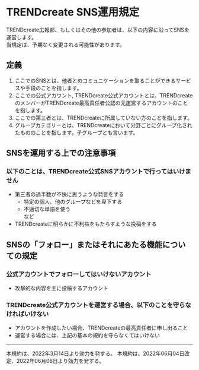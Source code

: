 #  TRENDcreate SNS運用規定
TRENDcreate広報部、もしくはその他の参加者は、以下の内容に沿ってSNSを運営します。<br />
当規定は、予期なく変更される可能性があります。

## 定義
1. ここでのSNSとは、他者とのコミュニケーションを取ることができるサービスや手段のことを指します。
2. ここでの公式アカウント, TRENDcreate公式アカウントとは、TRENDcreateのメンバーがTRENDcreate最高責任者公認の元運営するアカウントのことを指します。
3. ここでの第三者とは、TRENDcreateに所属していない方のことを指します。
4. グループカテゴリーとは、TRENDcreateにおいて分野ごとにグループ化されたもののことを指します。子グループとも言います。

## SNSを運用する上での注意事項
### 以下のことは、TRENDcreate公式SNSアカウントで行ってはいけません
-  第三者の過半数が不快に思うような発言をする
    - 特定の個人、他のグループなどを卑下する
    - 不適切な単語を使う<br />
    など
- TRENDcreateに明らかに不利益をもたらすような投稿をする

## SNSの「フォロー」またはそれにあたる機能についての規定
### 公式アカウントでフォローしてはいけないアカウント
- 攻撃的な内容を主に投稿するアカウント

### TRENDcreate公式アカウントを運営する場合、以下のことを守らなければいけない
- アカウントを作成したい場合、TRENDcreateの最高責任者に申し出ること
- 運営する場合には、上記の基本の規約を守らなくてはいけない

---
本規約は、2022年3月14日より効力を発する。
本規約は、2022年06月04日改定、2022年06月06日より効力を発する。

